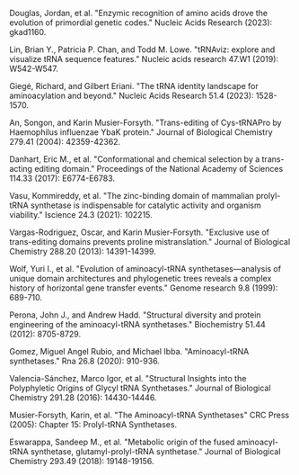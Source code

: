 
Douglas, Jordan, et al. "Enzymic recognition of amino acids drove the evolution of primordial genetic codes." Nucleic Acids Research (2023): gkad1160.

Lin, Brian Y., Patricia P. Chan, and Todd M. Lowe. "tRNAviz: explore and visualize tRNA sequence features." Nucleic acids research 47.W1 (2019): W542-W547.

Giegé, Richard, and Gilbert Eriani. "The tRNA identity landscape for aminoacylation and beyond." Nucleic Acids Research 51.4 (2023): 1528-1570.

An, Songon, and Karin Musier-Forsyth. "Trans-editing of Cys-tRNAPro by Haemophilus influenzae YbaK protein." Journal of Biological Chemistry 279.41 (2004): 42359-42362.



Danhart, Eric M., et al. "Conformational and chemical selection by a trans-acting editing domain." Proceedings of the National Academy of Sciences 114.33 (2017): E6774-E6783.




Vasu, Kommireddy, et al. "The zinc-binding domain of mammalian prolyl-tRNA synthetase is indispensable for catalytic activity and organism viability." Iscience 24.3 (2021): 102215.



Vargas-Rodriguez, Oscar, and Karin Musier-Forsyth. "Exclusive use of trans-editing domains prevents proline mistranslation." Journal of Biological Chemistry 288.20 (2013): 14391-14399.




Wolf, Yuri I., et al. "Evolution of aminoacyl-tRNA synthetases—analysis of unique domain architectures and phylogenetic trees reveals a complex history of horizontal gene transfer events." Genome research 9.8 (1999): 689-710.



Perona, John J., and Andrew Hadd. "Structural diversity and protein engineering of the aminoacyl-tRNA synthetases." Biochemistry 51.44 (2012): 8705-8729.



Gomez, Miguel Angel Rubio, and Michael Ibba. "Aminoacyl-tRNA synthetases." Rna 26.8 (2020): 910-936.




Valencia-Sánchez, Marco Igor, et al. "Structural Insights into the Polyphyletic Origins of Glycyl tRNA Synthetases." Journal of Biological Chemistry 291.28 (2016): 14430-14446.




Musier-Forsyth, Karin,  et al. "The Aminoacyl-tRNA Synthetases" CRC Press (2005): Chapter 15: Prolyl-tRNA Synthetases.




Eswarappa, Sandeep M., et al. "Metabolic origin of the fused aminoacyl-tRNA synthetase, glutamyl-prolyl-tRNA synthetase." Journal of Biological Chemistry 293.49 (2018): 19148-19156.

